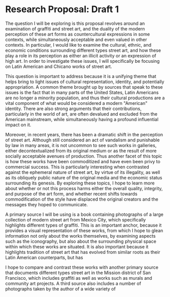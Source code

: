 # Research Proposal: Draft 1

The question I will be exploring is this proposal revolves around an examination of graffiti and street art, and the duality of the modern perception of these art forms as countercultural expressions in some contexts, while simultaneously acceptable and even valued in other contexts. In particular, I would like to examine the cultural, ethnic, and economic conditions surrounding different types street art, and how these play a role in its perception as either an illicit activity or an expression of high art. In order to investigate these issues, I will specifically be focusing on Latin American and Chicano works of street art.

This question is important to address because it is a unifying theme that helps bring to light issues of cultural representation, identity, and potentially appropriation. A common theme brought up by sources that speak to these issues is the fact that in many parts of the United States, Latin Americans are no longer a minority population, and thus their cultural productions are a vital component of what would be considered a modern "American" identity. There are also strong arguments that their contributions, particularly in the world of art, are often devalued and excluded from the American mainstream, while simultaneously having a profound influential impact on it. 

Moreover, in recent years, there has been a dramatic shift in the perception of street art. Although still considered an act of vandalism and punishable by law in many areas, it is not uncommon to see such works in galleries, either decontextualized from its original medium or as the result of more socially acceptable avenues of production. Thus another facet of this topic is how these works have been commoditized and have even been privy to commercial success. This is particularly interesting when contrasted against the ephemeral nature of street art, by virtue of its illegality, as well as its obliquely public nature of the original media and the economic status surrounding its genesis. By exploring these topics, I hope to learn more about whether or not this process harms either the overall quality, integrity, and purpose of the art form, and whether recent shifts towards commodification of the style have displaced the  original creators and the messages they hoped to communicate.

A primary source I will be using is a book containing photographs of a large collection of modern street art from Mexico City, which specifically highlights different types of graffiti. This is an important anchor, because it provides a visual representation of these works, from which I hope to glean information not only about the works themselves, by examining aspects such as the iconography, but also about the surrounding physical space within which these works are situated. It is also important because it highlights tradition of street art that has evolved from similar roots as their Latin American counterparts, but has 

I hope to compare and contrast these works with another primary source that documents different types street art in the Mission district of San Francisco, which includes graffiti as well as works such as murals and community art projects. A third source also includes a number of photographs taken by the author of a wide variety of 